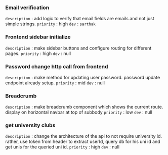 ### Email verification
`description` : add logic to verify that email fields are emails and not just simple strings. 
`priority` : high
`dev` : `sarthak`

### Frontend sidebar initialize
`description` : make sidebar buttons and configure routing for different pages.
`priority` : high
`dev` : null

### Password change http call from frontend
`description` : make method for updating user password. password update endpoint already setup. 
`priority` : mid
`dev` : null

### Breadcrumb
`description` : make breadcrumb component which shows the current route. display on horizontal navbar at top of subbody 
`priority` : low
`dev` : null

### get university clubs 
`description` : change the architecture of the api to not require university id. rather, use token from header to extract userId, query db for his uni id and get unis for the queried uni id. 
`priority` : high
`dev` : null